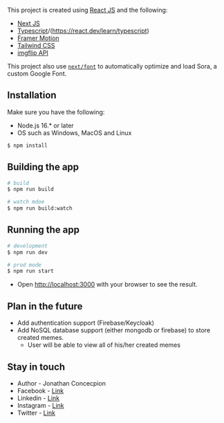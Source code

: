 This project is created using [React JS](https://react.dev) and the following:

- [Next JS](https://nextjs.org/)
- [Typescript](https://www.typescriptlang.org)/(https://react.dev/learn/typescript)
- [Framer Motion](https://www.framer.com/motion/)
- [Tailwind CSS](https://tailwindcss.com)
- [imgflip API](https://imgflip.com/api)

This project also use [`next/font`](https://nextjs.org/docs/basic-features/font-optimization) to automatically optimize and load Sora, a custom Google Font.

## Installation

Make sure you have the following:
- Node.js 16.* or later
- OS such as Windows, MacOS and Linux

```bash
$ npm install
```

## Building the app

```bash
# build
$ npm run build

# watch mdoe
$ npm run build:watch
```

## Running the app

```bash
# development
$ npm run dev

# prod mode
$ npm run start
```

- Open [http://localhost:3000](http://localhost:3000) with your browser to see the result.

## Plan in the future

- Add authentication support (Firebase/Keycloak) 
- Add NoSQL database support (either mongodb or firebase) to store created memes.
  - User will be able to view all of his/her created memes

## Stay in touch

- Author - Jonathan Concecpion
- Facebook - [Link](https://m.me/i.am.ye.xiu)
- Linkedin - [Link](https://linkedin.com/in/jvconcepcion)
- Instagram - [Link](https://instagram.com/darth.nathan)
- Twitter - [Link](https://twitter.com/DBAnathan)